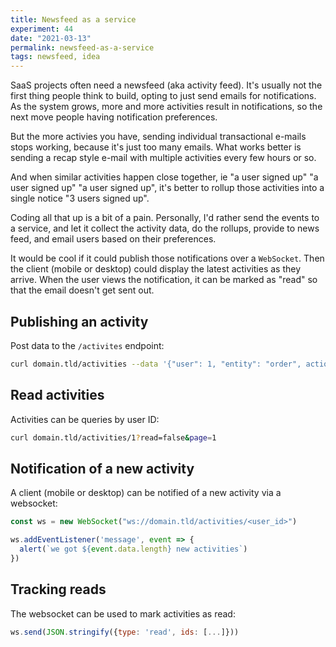 ```yaml
---
title: Newsfeed as a service
experiment: 44
date: "2021-03-13"
permalink: newsfeed-as-a-service
tags: newsfeed, idea
---
```


SaaS projects often need a newsfeed (aka activity feed).
It's usually not the first thing people think to build, opting to just send emails for notifications. As the system grows, more and more activities result in notifications, so the next move people having notification preferences.

But the more activies you have, sending individual transactional e-mails stops working, because it's just too many emails. What works better is sending a recap style e-mail with multiple activities every few hours or so.

And when similar activities happen close together, ie "a user signed up" "a user signed up" "a user signed up", it's better to rollup those activities into a single notice "3 users signed up".

Coding all that up is a bit of a pain. Personally, I'd rather send the events to a service, and let it collect the activity data, do the rollups, provide to news feed, and email users based on their preferences.

It would be cool if it could publish those notifications over a `WebSocket`. Then the client (mobile or desktop) could display the latest activities as they arrive. When the user views the notification, it can be marked as "read" so that the email doesn't get sent out.


## Publishing an activity

Post data to the `/activites` endpoint:

```bash
curl domain.tld/activities --data '{"user": 1, "entity": "order", action: "create", "metadata": ...}'
```

## Read activities

Activities can be queries by user ID:

```bash
curl domain.tld/activities/1?read=false&page=1
```

## Notification of a new activity

A client (mobile or desktop) can be notified of a new activity via a websocket:

```javascript
const ws = new WebSocket("ws://domain.tld/activities/<user_id>")

ws.addEventListener('message', event => {
  alert(`we got ${event.data.length} new activities`)
})
```

## Tracking reads

The websocket can be used to mark activities as read:

```javascript
ws.send(JSON.stringify({type: 'read', ids: [...]}))
```
